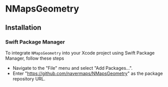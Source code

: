 # NMapsGeometry

## Installation

### Swift Package Manager

To integrate `NMapsGeometry` into your Xcode project using Swift Package Manager, follow these steps

- Navigate to the "File" menu and select "Add Packages...".
- Enter "https://github.com/navermaps/NMapsGeometry" as the package repository URL.
